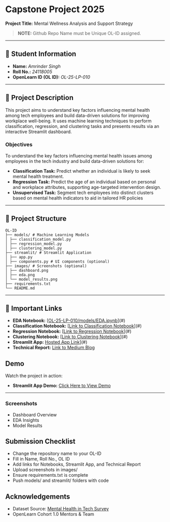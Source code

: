 # Capstone Project 2025  
**Project Title:** Mental Wellness Analysis and Support Strategy  

>**NOTE:** Github Repo Name must be Unique OL-ID assigned. 

---

## 🧾 Student Information  
- **Name:** *Amrinder Singh*  
- **Roll No.:** *24118005*  
- **OpenLearn ID (OL ID):** *OL-25-LP-010*  

---

## 📝 Project Description  
This project aims to understand key factors influencing mental health among tech employees and build data-driven solutions for improving workplace well-being. It uses machine learning techniques to perform classification, regression, and clustering tasks and presents results via an interactive Streamlit dashboard.

### **Objectives**
To understand the key factors influencing mental health issues among employees in the tech industry and
build data-driven solutions for:
- **Classification Task:** Predict whether an individual is likely to seek mental health treatment.
- **Regression Task:** Predict the age of an individual based on personal and workplace attributes, supporting age-targeted intervention design.
- **Unsupervised Task:** Segment tech employees into distinct clusters based on mental health indicators to aid in tailored HR policies

---

## 📂 Project Structure  
```
OL-ID
├── models/ # Machine Learning Models
│ ├── classification_model.py
│ ├── regression_model.py
│ ├── clustering_model.py
├── streamlit/ # Streamlit Application
│ ├── app.py
│ ├── components.py # UI components (optional)
├── images/ # Screenshots (optional)
│ ├── dashboard.png
│ ├── eda.png
│ └── model_results.png
├── requirements.txt
└── README.md
```

---

## 🔗 Important Links  
- **EDA Notebook:** [[OL-25-LP-010/models/EDA.ipynb](https://github.com/Amrinder2006/Mental-Wellness-Analysis-and-Support-Strategy-Design-for-the-Tech-Workforce-Analysis/blob/main/OL-25-LP-010/models/EDA.ipynb)](#)
- **Classification Notebook:** [[Link to Classification Notebook](https://github.com/Amrinder2006/Mental-Wellness-Analysis-and-Support-Strategy-Design-for-the-Tech-Workforce-Analysis/blob/main/OL-25-LP-010/models/Classification.ipynb)](#)
- **Regression Notebook:** [[Link to Regression Notebook](https://github.com/Amrinder2006/Mental-Wellness-Analysis-and-Support-Strategy-Design-for-the-Tech-Workforce-Analysis/blob/main/OL-25-LP-010/models/Regression.ipynb)](#)
- **Clustering Notebook:** [[Link to Clustering Notebook](https://github.com/Amrinder2006/Mental-Wellness-Analysis-and-Support-Strategy-Design-for-the-Tech-Workforce-Analysis/blob/main/OL-25-LP-010/models/Clustering.ipynb)](#)
- **Streamlit App:** [Hosted App Link](https://github.com/Amrinder2006/Mental-Wellness-Analysis-and-Support-Strategy-Design-for-the-Tech-Workforce-Analysis/blob/main/OL-25-LP-010/streamlit/app.py)](#)  
- **Technical Report:** [Link to Medium Blog](#) 

## Demo  

Watch the project in action:  

- **Streamlit App Demo:** [Click Here to View Demo](#)  

---

### Screenshots  
- Dashboard Overview
- EDA Insights  
- Model Results


## Submission Checklist
- Change the repository name to your OL-ID 
- Fill in Name, Roll No., OL ID
- Add links for Notebooks, Streamlit App, and Technical Report
- Upload screenshots in images/
- Ensure requirements.txt is complete
- Push models/ and streamlit/ folders with code

## Acknowledgements
- Dataset Source: [Mental Health in Tech Survey](https://www.kaggle.com/datasets/osmi/mental-health-in-tech-survey)
- OpenLearn Cohort 1.0 Mentors & Team
